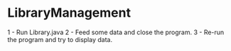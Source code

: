 # LibraryManagement
1 - Run Library.java
2 - Feed some data and close the program.
3 - Re-run the program and try to display data.
